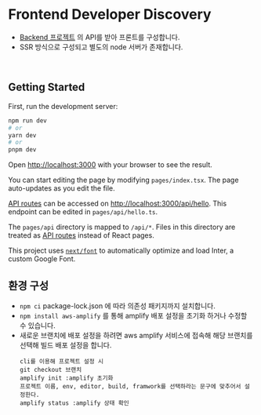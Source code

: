 # Frontend Developer Discovery
- [Backend 프로젝트](https://github.com/rha6780/Backend_Developer_Discovery) 의 API를 받아 프론트를 구성합니다.
- SSR 방식으로 구성되고 별도의 node 서버가 존재합니다.

<br>

## Getting Started

First, run the development server:

```bash
npm run dev
# or
yarn dev
# or
pnpm dev
```

Open [http://localhost:3000](http://localhost:3000) with your browser to see the result.

You can start editing the page by modifying `pages/index.tsx`. The page auto-updates as you edit the file.

[API routes](https://nextjs.org/docs/api-routes/introduction) can be accessed on [http://localhost:3000/api/hello](http://localhost:3000/api/hello). This endpoint can be edited in `pages/api/hello.ts`.

The `pages/api` directory is mapped to `/api/*`. Files in this directory are treated as [API routes](https://nextjs.org/docs/api-routes/introduction) instead of React pages.

This project uses [`next/font`](https://nextjs.org/docs/basic-features/font-optimization) to automatically optimize and load Inter, a custom Google Font.

## 환경 구성
- `npm ci` package-lock.json 에 따라 의존성 패키지까지 설치합니다.
- `npm install aws-amplify` 를 통해 amplify 배포 설정을 초기화 하거나 수정할 수 있습니다.
- 새로운 브랜치에 배포 설정을 하려면 aws amplify 서비스에 접속해 해당 브랜치를 선택해 빌드 배포 설정을 합니다.
  ```
  cli를 이용해 프로젝트 설정 시
  git checkout 브랜치
  amplify init :amplify 초기화
  프로젝트 이름, env, editor, build, framwork를 선택하라는 문구에 맞추어서 설정한다.
  amplify status :amplify 상태 확인
  ```

